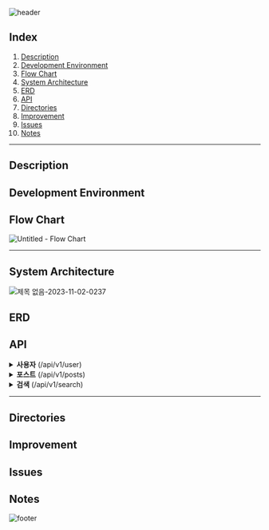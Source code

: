 ![header](https://capsule-render.vercel.app/api?type=rect&color=timeAuto&section=header&text=improve-ssk-pro&height=60&fontSize=40)


## Index

1. [Description](#Description)
2. [Development Environment](#Development-Environment)
3. [Flow Chart](#Flow-Chart)
4. [System Architecture](#System-Architecture)
5. [ERD](#ERD)
6. [API](#API)
7. [Directories](#Directories)
8. [Improvement](#Improvement)
9. [Issues](#Issues)
10. [Notes](#Notes)



---

## Description



## Development Environment



## Flow Chart


![Untitled - Flow Chart](https://github.com/zincum30/improve-ssk-pro/assets/115124708/3d150083-a5b9-4432-87ea-f2a0bdc4fc37)
<br>

---

## System Architecture




![제목 없음-2023-11-02-0237](https://github.com/zincum30/improve-ssk-pro/assets/115124708/658dcc4a-77b4-4e32-b8f8-7b5d149d10fc)
<br>


## ERD

## API

<details>
<summary><b>사용자</b> (/api/v1/user)</summary>

| Method |      End Point       |  Description  |  Note  |
|:------:|:--------------------:|:-------------:|:------:|
|  GET   |        /login        |      로그인      |
|  POST  |      /register       |     회원가입      |
|  GET   | /check-duplicated-id |   아이디 중복 확인   |
|  GET   |       /find-id       |    아이디 찾기     |
|  GET   |    /find-password    |    비밀번호 찾기    |
| DELETE |       /profile       |     회원 탈퇴     |
|  POST  |       /profile       |    프로필 수정     |
|  GET   |   /activity/posts    |  작성한 포스팅 목록   |
|  GET   |  /activity/comments  |   작성한 댓글 목록   |
|  GET   |  /activity/bookmark  |    북마크 목록     |
|  GET   | /activity/subscribe  |     구독 목록     |
|  GET   |   /info/bookmarked   | 나를 북마크한 유저 목록 |
|  GET   |   /info/subscriber   | 나를 구독한 유저 목록  |
|  GET   |      /settings       |   옵션 목록 조회    |
|  POST  |      /settings       |     옵션 수정     |
</details>


<details>
<summary><b>포스트</b> (/api/v1/posts)</summary>

| Method | End Point  |  Description   |  Note  |
|:------:|:----------:|:--------------:|:------:|
|  GET   |            |   포스트 목록 조회    |
|  GET   | /{post-id} |   포스트 상세 조회    |
|  PUT   | /{post-id} |    포스트 북마크     |
|  POST  |            |     포스트 작성     | 멀티파트폼? |
|  PUT   |  /drafts   |   포스트 임시 저장    |
|  GET   |  /drafts   | 포스트 임시 저장 불러오기 |
|  PUT   |            |     포스트 수정     |
| DELETE |            |     포스트 삭제     |
|  POST  | /comments  |     댓글 작성      |
|  PUT   | /comments  |     댓글 수정      |
| DELETE | /comments  |     댓글 삭제      |
|  GET   | /comments  |    댓글 목록 조회    |
</details>


<details>
<summary><b>검색</b> (/api/v1/search)</summary>

| Method | End Point | Description | Notes |
|:------:|:---------:|:-----------:|:-----:|
|  GET   |           |     검색      |  정렬   |
</details>


---


## Directories

## Improvement


## Issues

## Notes



![footer](https://capsule-render.vercel.app/api?type=waving&&color=timeAuto&section=footer)
